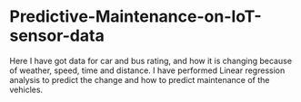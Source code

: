 # Predictive-Maintenance-on-IoT-sensor-data
Here I have got data for car and bus rating, and how it is changing because of weather, speed, time and distance. I have performed Linear regression analysis to predict the change and how to predict maintenance of the vehicles. 
